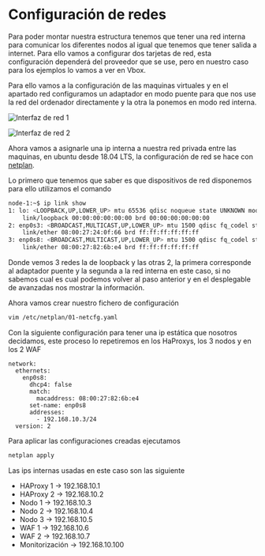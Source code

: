 # Configuración de redes

Para poder montar nuestra estructura tenemos que tener una red interna para comunicar los diferentes nodos al igual que tenemos que tener salida a internet. Para ello vamos a configurar dos tarjetas de red, esta configuración dependerá del proveedor que se use, pero en nuestro caso para los ejemplos lo vamos a ver en Vbox.

Para ello vamos a la configuración de las maquinas virtuales y en el apartado red configuramos un adaptador en modo puente para que nos use la red del ordenador directamente y la otra la ponemos en modo red interna.

![Interfaz de red 1](.gitbook/assets/vbox\_external\_network.png)

![Interfaz de red 2](.gitbook/assets/vbox\_internal\_network.png)

Ahora vamos a asignarle una ip interna a nuestra red privada entre las maquinas, en ubuntu desde 18.04 LTS, la configuración de red se hace con [netplan](https://netplan.io/).

Lo primero que tenemos que saber es que dispositivos de red disponemos para ello utilizamos el comando

```bash
node-1:~$ ip link show
1: lo: <LOOPBACK,UP,LOWER_UP> mtu 65536 qdisc noqueue state UNKNOWN mode DEFAULT group default qlen 1000
    link/loopback 00:00:00:00:00:00 brd 00:00:00:00:00:00
2: enp0s3: <BROADCAST,MULTICAST,UP,LOWER_UP> mtu 1500 qdisc fq_codel state UP mode DEFAULT group default qlen 1000
    link/ether 08:00:27:24:0f:66 brd ff:ff:ff:ff:ff:ff
3: enp0s8: <BROADCAST,MULTICAST,UP,LOWER_UP> mtu 1500 qdisc fq_codel state UP mode DEFAULT group default qlen 1000
    link/ether 08:00:27:82:6b:e4 brd ff:ff:ff:ff:ff:ff
```

Donde vemos 3 redes la de loopback y las otras 2, la primera corresponde al adaptador puente y la segunda a la red interna en este caso, si no sabemos cual es cual podemos volver al paso anterior y en el desplegable de avanzadas nos mostrar la información.

Ahora vamos crear nuestro fichero de configuración

```bash
vim /etc/netplan/01-netcfg.yaml
```

Con la siguiente configuración para tener una ip estática que nosotros decidamos, este proceso lo repetiremos en los HaProxys, los 3 nodos y en los 2 WAF

```vim
network:
  ethernets:
    enp0s8:
      dhcp4: false
      match:
        macaddress: 08:00:27:82:6b:e4
      set-name: enp0s8
      addresses:
        - 192.168.10.3/24
  version: 2
```

Para aplicar las configuraciones creadas ejecutamos

```bash
netplan apply
```

Las ips internas usadas en este caso son las siguiente

* HAProxy 1 -> 192.168.10.1
* HAProxy 2 -> 192.168.10.2
* Nodo 1 -> 192.168.10.3
* Nodo 2 -> 192.168.10.4
* Nodo 3 -> 192.168.10.5
* WAF 1 -> 192.168.10.6
* WAF 2 -> 192.168.10.7
* Monitorización -> 192.168.10.100
